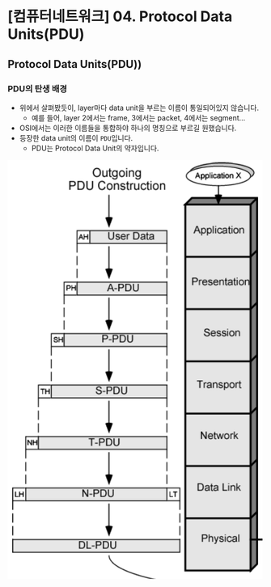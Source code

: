 # [컴퓨터네트워크] 04. Protocol Data Units(PDU)

## Protocol Data Units(PDU))

### PDU의 탄생 배경

- 위에서 살펴봤듯이, layer마다 data unit을 부르는 이름이 통일되어있지 않습니다.
    - 예를 들어, layer 2에서는 frame, 3에서는 packet, 4에서는 segment…
- OSI에서는 이러한 이름들을 통합하야 하나의 명칭으로 부르길 원했습니다.
- 등장한 data unit의 이름이 `PDU`입니다.
    - PDU는 Protocol Data Unit의 약자입니다.

![image.png](%5B%E1%84%8F%E1%85%A5%E1%86%B7%E1%84%91%E1%85%B2%E1%84%90%E1%85%A5%E1%84%82%E1%85%A6%E1%84%90%E1%85%B3%E1%84%8B%E1%85%AF%E1%84%8F%E1%85%B3%5D%2004%20Protocol%20Data%20Units(PDU)%201843f66f522580a3ac1af481cdfdd707/image.png)